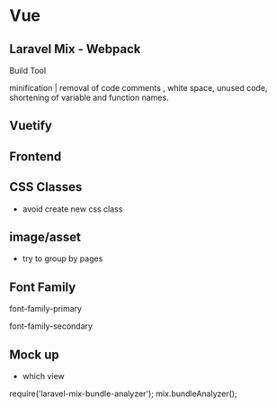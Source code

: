 # Vue

## Laravel Mix - Webpack


Build Tool

minification | removal of code comments , white space, unused code, shortening of variable and function names.


## Vuetify



## Frontend

## CSS Classes
- avoid create new css class

## image/asset

- try to group by pages

## Font Family

font-family-primary

font-family-secondary

## Mock up
- which view




require('laravel-mix-bundle-analyzer');
mix.bundleAnalyzer();